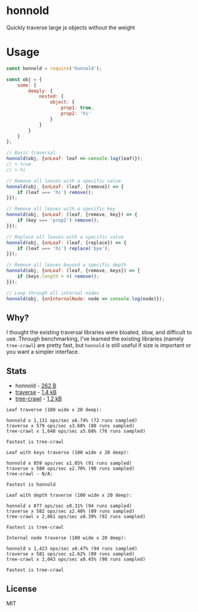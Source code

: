 # honnold
Quickly traverse large js objects without the weight

# Usage

```javascript
const honnold = require('honnold');

const obj = {
    some: {
        deeply: {
            nested: {
                object: {
                    prop1: true,
                    prop2: 'hi'
                }
            }
        }
    }
};

// Basic traversal
honnold(obj, {onLeaf: leaf => console.log(leaf)});
// > true
// > hi

// Remove all leaves with a specific value
honnold(obj, {onLeaf: (leaf, {remove}) => {
    if (leaf === 'hi') remove();
}});

// Remove all leaves with a specific key
honnold(obj, {onLeaf: (leaf, {remove, key}) => {
    if (key === 'prop2') remove();
}});

// Replace all leaves with a specific value
honnold(obj, {onLeaf: (leaf, {replace}) => {
    if (leaf === 'hi') replace('bye');
}});

// Remove all leaves beyond a specific depth
honnold(obj, {onLeaf: (leaf, {remove, keys}) => {
    if (keys.length > 4) remove();
}});

// Loop through all internal nodes
honnold(obj, {onInternalNode: node => console.log(node)});
```

## Why?

I thought the existing traversal libraries were bloated, slow, and difficult to use. Through benchmarking, I've learned the existing libraries (namely `tree-crawl`) are pretty fast, but `honnold` is still useful if size is important or you want a simpler interface.

## Stats

* honnold - [262 B](https://bundlephobia.com/result?p=honnold@0.2.1)
* [traverse](https://github.com/substack/js-traverse) - [1.4 kB](https://bundlephobia.com/result?p=traverse@0.6.6)
* [tree-crawl](https://github.com/ngryman/tree-crawl) - [1.2 kB](https://bundlephobia.com/result?p=tree-crawl@1.0.5)

```
Leaf traverse (100 wide x 20 deep):

honnold x 1,131 ops/sec ±6.74% (72 runs sampled)
traverse x 579 ops/sec ±3.68% (88 runs sampled)
tree-crawl x 1,648 ops/sec ±5.68% (76 runs sampled)

Fastest is tree-crawl

Leaf with keys traverse (100 wide x 20 deep):

honnold x 859 ops/sec ±1.05% (91 runs sampled)
traverse x 580 ops/sec ±2.70% (90 runs sampled)
tree-crawl - N/A: 

Fastest is honnold

Leaf with depth traverse (100 wide x 20 deep):

honnold x 877 ops/sec ±0.31% (94 runs sampled)
traverse x 582 ops/sec ±2.40% (89 runs sampled)
tree-crawl x 2,061 ops/sec ±0.39% (92 runs sampled)

Fastest is tree-crawl

Internal node traverse (100 wide x 20 deep):

honnold x 1,423 ops/sec ±0.47% (94 runs sampled)
traverse x 581 ops/sec ±2.62% (89 runs sampled)
tree-crawl x 2,043 ops/sec ±0.45% (90 runs sampled)

Fastest is tree-crawl
```

## License

MIT
